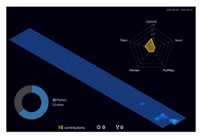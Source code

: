![Profile Night View](https://raw.githubusercontent.com/lucasla13/lucasla13/385be5fe4b0c14f7d773637468d2788290d0de28/profile-3d-contrib/profile-night-view.svg)
